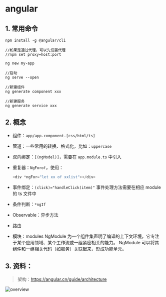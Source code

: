# angular

## 1. 常用命令

```shell
npm install -g @angular/cli

//如果是通过代理，可以先设置代理
//npm set proxy=host:port

ng new my-app

//启动
ng serve --open

//新建组件
ng generate component xxx

//新建服务
ng generate service xxx
```

## 2. 概念

- 组件：```app/app.component.[css/html/ts]```

- 管道：一些常用的转换、格式化，比如：```uppercase```

- 双向绑定：```[(ngModel)]```，需要在  ```app.module.ts``` 中引入

- 重复器：```NgForof```，使用：

  ```javascript
  <div *ngFor="let xx of xxlist"></div>
  ```

- 事件绑定：```(click)="handleClick(item)"``` 事件处理方法需要在相应 module 的 ts 文件中

- 条件判断：```*ngIf```

- Observable：异步方法

- 路由

- 模块：modules NgModule 为一个组件集声明了编译的上下文环境，它专注于某个应用领域、某个工作流或一组紧密相关的能力。 NgModule 可以将其组件和一组相关代码（如服务）关联起来，形成功能单元。

## 3. 资料：

>架构：https://angular.cn/guide/architecture

![overview](https://angular.cn/generated/images/guide/architecture/overview2.png)



